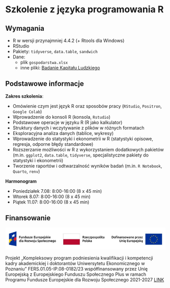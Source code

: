 # Szkolenie z języka programowania R

## Wymagania

+ R w wersji przynajmniej 4.4.2 (+ Rtools dla Windows)
+ RStudio
+ Pakiety: `tidyverse`, `data.table`, `sandwich`
+ Dane:
  + plik `gospodarstwa.xlsx`
  + inne pliki: [Badanie Kapitału Ludzkiego](https://www.parp.gov.pl/component/site/site/bilans-kapitalu-ludzkiego#metodologiabadaniabkl)
  
## Podstawowe informacje

**Zakres szkolenia**:

-   Omówienie czym jest język R oraz sposobów pracy (`RStudio`,
    `Positron`, `Google Colab`)
-   Wprowadzenie do konsoli R (konsola, `Rstudio`)
-   Podstawowe operacje w języku R (R jako kalkulator)
-   Struktury danych i wczytywanie z plików w różnych formatach
-   Eksploracyjna analiza danych (tablice, wykresy)
-   Wprowadzenie do statystyki i ekonometrii w R (statystyki opisowe,
    regresja, odporne błędy standardowe)
-   Rozszerzanie możliwości w R z wykorzystaniem dodatkowych pakietów
    (m.in. `ggplot2`, `data.table`, `tidyverse`, specjalistyczne pakiety
    do statystyki i ekonometrii)
-   Tworzenie raportów i odtwarzalność wyników badań (m.in.
    `R Notebook`, `Quarto`, `renv`)

**Harmonogram**

+ Poniedziałek 7.08: 8:00-16:00 (8 x 45 min)
+ Wtorek 8.07: 8:00-16:00 (8 x 45 min)
+ Piątek 11.07: 8:00-16:00 (8 x 45 min)

## Finansowanie

![](misc/logo-finansowanie.jpg)

Projekt „Kompleksowy program podniesienia kwalifikacji i kompetencji
kadry akademickiej i doktorantów Uniwersytetu Ekonomicznego w Poznaniu”
FERS.01.05-IP.08-0182/23 współfinansowany przez Unię Europejską z
Europejskiego Funduszu Społecznego Plus w ramach Programu Fundusze
Europejskie dla Rozwoju Społecznego 2021-2027 [LINK](https://ue.poznan.pl/pozyskiwanie-funduszy/kompleksowy-program-podniesienia-kwalifikacji-i-kompetencji-kadry-akademickiej-i-doktorantow-uniwersytetu-ekonomicznego-w-poznaniu/)



